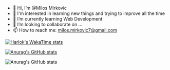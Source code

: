 - 👋 Hi, I’m @Milos Mirkovic
- 👀 I'm interested in learning new things and trying to improve all the time
- 🌱 I’m currently learning Web Development
- 💞️ I’m looking to collaborate on ...
- 📫 How to reach me: milos.mirkovic7@gmail.com

<!---
Milos191405/Milos191405 is a ✨ special ✨ repository because its `README.md` (this file) appears on your GitHub profile.
You can click the Preview link to take a look at your changes.
--->

[![Harlok's WakaTime stats](https://github-readme-stats.vercel.app/api/wakatime?username=ffflabs)](https://github.com/Milos191405/github-readme-stats)

[![Anurag's GitHub stats](https://github-readme-stats.vercel.app/api?username=Milos191405)](https://github.com/anuraghazra/github-readme-stats)

![Anurag's GitHub stats](https://github-readme-stats.vercel.app/api?username=Milos191405&hide=contribs,prs)

